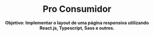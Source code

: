 <h1 align="center">
  Pro Consumidor
<br />
</h1>
 <p align="center"> <strong> Objetivo: Implementar o layout de uma página responsiva utilizando React.js, Typescript, Sass e outros. </strong> </p>

